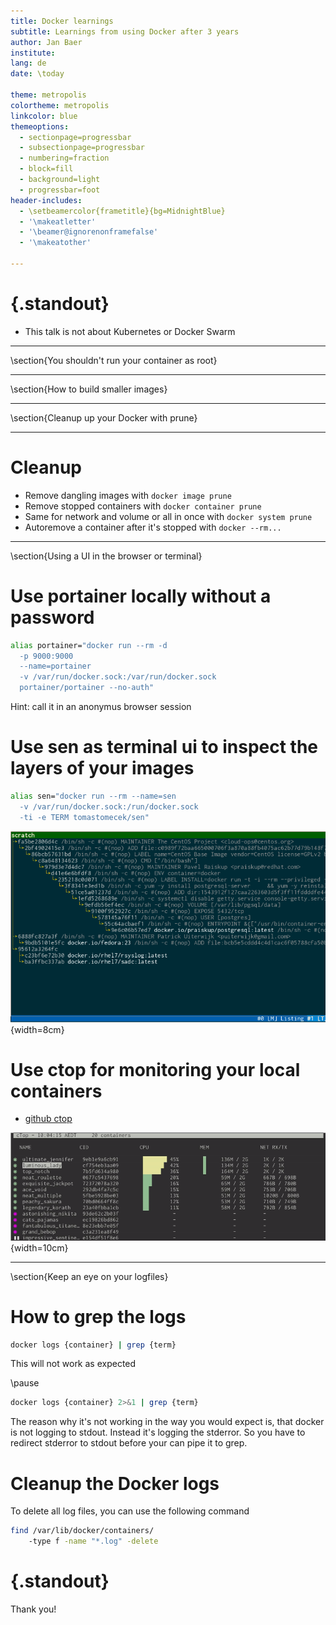 ```yaml
---
title: Docker learnings
subtitle: Learnings from using Docker after 3 years
author: Jan Baer
institute: 
lang: de
date: \today

theme: metropolis
colortheme: metropolis
linkcolor: blue
themeoptions:
  - sectionpage=progressbar
  - subsectionpage=progressbar
  - numbering=fraction
  - block=fill
  - background=light
  - progressbar=foot
header-includes:
  - \setbeamercolor{frametitle}{bg=MidnightBlue}
  - '\makeatletter'
  - '\beamer@ignorenonframefalse'
  - '\makeatother'

---
```


# {.standout}

- This talk is not about Kubernetes or Docker Swarm

---

\section{You shouldn't run your container as root}

---

\section{How to build smaller images}

---

\section{Cleanup up your Docker with prune}

---

# Cleanup

- Remove dangling images with `docker image prune`
- Remove stopped containers with `docker container prune`
- Same for network and volume or all in once with `docker system prune`
- Autoremove a container after it's stopped with `docker --rm...`

---

\section{Using a UI in the browser or terminal}

# Use portainer locally without a password

```bash
alias portainer="docker run --rm -d
  -p 9000:9000
  --name=portainer
  -v /var/run/docker.sock:/var/run/docker.sock 
  portainer/portainer --no-auth"
```

Hint: call it in an anonymus browser session

# Use sen as terminal ui to inspect the layers of your images

```bash
alias sen="docker run --rm --name=sen
  -v /var/run/docker.sock:/run/docker.sock 
  -ti -e TERM tomastomecek/sen"
```

![](images/sen.png){width=8cm}

# Use ctop for monitoring your local containers

- [github ctop](https://github.com/bcicen/ctop)

![](images/ctop.png){width=10cm}


---

\section{Keep an eye on your logfiles}

# How to grep the logs

```bash
docker logs {container} | grep {term}
```

This will not work as expected

\pause

```bash
docker logs {container} 2>&1 | grep {term}
```
The reason why it's not working in the way you would expect is, that docker is not logging to stdout. Instead it's logging the stderror. So you have to redirect stderror to stdout before your can pipe it to grep.

# Cleanup the Docker logs

To delete all log files, you can use the following command

```bash
find /var/lib/docker/containers/
    -type f -name "*.log" -delete
```

# {.standout}

Thank you!

